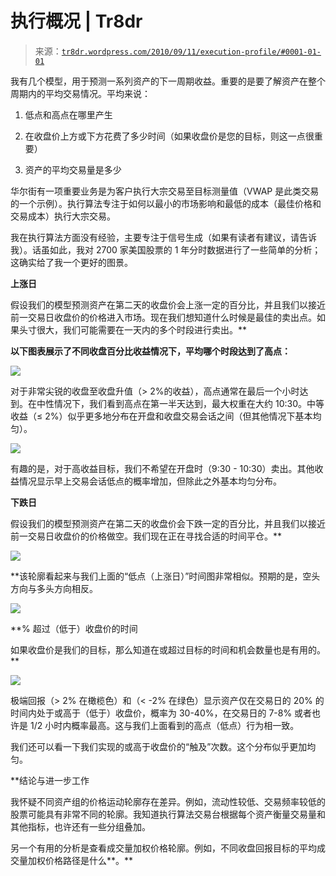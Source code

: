 <!--yml

类别：未分类

日期：2024 年 05 月 18 日 15:31:50

-->

# 执行概况 | Tr8dr

> 来源：[`tr8dr.wordpress.com/2010/09/11/execution-profile/#0001-01-01`](https://tr8dr.wordpress.com/2010/09/11/execution-profile/#0001-01-01)

我有几个模型，用于预测一系列资产的下一周期收益。重要的是要了解资产在整个周期内的平均交易情况。平均来说：

1.  低点和高点在哪里产生

1.  在收盘价上方或下方花费了多少时间（如果收盘价是您的目标，则这一点很重要）

1.  资产的平均交易量是多少

华尔街有一项重要业务是为客户执行大宗交易至目标测量值（VWAP 是此类交易的一个示例）。执行算法专注于如何以最小的市场影响和最低的成本（最佳价格和交易成本）执行大宗交易。

我在执行算法方面没有经验，主要专注于信号生成（如果有读者有建议，请告诉我）。话虽如此，我对 2700 家美国股票的 1 年分时数据进行了一些简单的分析；这确实给了我一个更好的图景。

**上涨日**

假设我们的模型预测资产在第二天的收盘价会上涨一定的百分比，并且我们以接近前一交易日收盘价的价格进入市场。现在我们想知道什么时候是最佳的卖出点。如果头寸很大，我们可能需要在一天内的多个时段进行卖出。**

**以下图表展示了不同收盘百分比收益情况下，平均哪个时段达到了高点：**

**![](https://tr8dr.wordpress.com/wp-content/uploads/2010/09/screen-shot-2010-09-11-at-11-32-50-am.png)**

对于非常尖锐的收盘至收盘升值（> 2%的收益），高点通常在最后一个小时达到。在中性情况下，我们看到高点在第一半天达到，最大权重在大约 10:30。中等收益（≤ 2%）似乎更多地分布在开盘和收盘交易会话之间（但其他情况下基本均匀）。

![](https://tr8dr.wordpress.com/wp-content/uploads/2010/09/screen-shot-2010-09-11-at-11-33-56-am.png)

有趣的是，对于高收益目标，我们不希望在开盘时（9:30 - 10:30）卖出。其他收益情况显示早上交易会话低点的概率增加，但除此之外基本均匀分布。

**下跌日**

假设我们的模型预测资产在第二天的收盘价会下跌一定的百分比，并且我们以接近前一交易日收盘价的价格做空。我们现在正在寻找合适的时间平仓。**

**![](https://tr8dr.wordpress.com/wp-content/uploads/2010/09/screen-shot-2010-09-11-at-11-34-28-am.png)**

**该轮廓看起来与我们上面的“低点（上涨日）”时间图非常相似。预期的是，空头方向与多头方向相反。

![](https://tr8dr.wordpress.com/wp-content/uploads/2010/09/screen-shot-2010-09-11-at-11-35-08-am.png)

**% 超过（低于）收盘价的时间

如果收盘价是我们的目标，那么知道在或超过目标的时间和机会数量也是有用的。**

**![](https://tr8dr.wordpress.com/wp-content/uploads/2010/09/screen-shot-2010-09-11-at-11-32-10-am.png)**

极端回报（> 2% 在橄榄色）和（< -2% 在绿色）显示资产仅在交易日的 20% 的时间内处于或高于（低于）收盘价，概率为 30-40%，在交易日的 7-8% 或者也许是 1/2 小时内概率最高。这与我们上面看到的高点（低点）行为相一致。

我们还可以看一下我们实现的或高于收盘价的“触及”次数。这个分布似乎更加均匀。

**结论与进一步工作

我怀疑不同资产组的价格运动轮廓存在差异。例如，流动性较低、交易频率较低的股票可能具有非常不同的轮廓。我知道执行算法交易台根据每个资产衡量交易量和其他指标，也许还有一些分组叠加。

另一个有用的分析是查看成交量加权价格轮廓。例如，不同收盘回报目标的平均成交量加权价格路径是什么**。**

